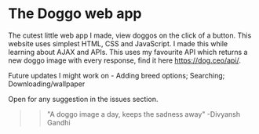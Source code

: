 # The Doggo web app

The cutest little web app I made, view doggos on the click of a button. This website uses simplest HTML, CSS and JavaScript. I made this while learning about AJAX and APIs. This uses my favourite API which returns a new doggo image with every response, find it here https://dog.ceo/api/.

Future updates I might work on - 
Adding breed options;
Searching;
Downloading/wallpaper

Open for any suggestion in the issues section.

>>"A doggo image a day, keeps the sadness away" -Divyansh Gandhi
